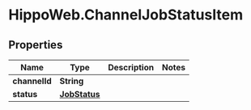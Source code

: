# HippoWeb.ChannelJobStatusItem

## Properties

Name | Type | Description | Notes
------------ | ------------- | ------------- | -------------
**channelId** | **String** |  | 
**status** | [**JobStatus**](JobStatus.md) |  | 


